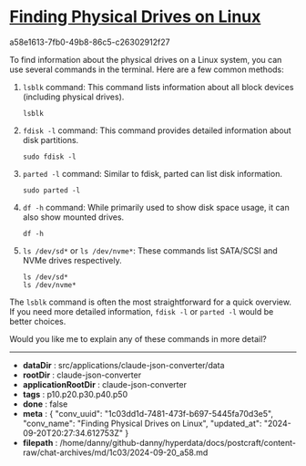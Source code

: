 # [Finding Physical Drives on Linux](https://claude.ai/chat/1c03dd1d-7481-473f-b697-5445fa70d3e5)

a58e1613-7fb0-49b8-86c5-c26302912f27

 To find information about the physical drives on a Linux system, you can use several commands in the terminal. Here are a few common methods:

1. `lsblk` command:
   This command lists information about all block devices (including physical drives).
   
   ```
   lsblk
   ```

2. `fdisk -l` command:
   This command provides detailed information about disk partitions.
   
   ```
   sudo fdisk -l
   ```

3. `parted -l` command:
   Similar to fdisk, parted can list disk information.
   
   ```
   sudo parted -l
   ```

4. `df -h` command:
   While primarily used to show disk space usage, it can also show mounted drives.
   
   ```
   df -h
   ```

5. `ls /dev/sd*` or `ls /dev/nvme*`:
   These commands list SATA/SCSI and NVMe drives respectively.
   
   ```
   ls /dev/sd*
   ls /dev/nvme*
   ```

The `lsblk` command is often the most straightforward for a quick overview. If you need more detailed information, `fdisk -l` or `parted -l` would be better choices.

Would you like me to explain any of these commands in more detail?

---

* **dataDir** : src/applications/claude-json-converter/data
* **rootDir** : claude-json-converter
* **applicationRootDir** : claude-json-converter
* **tags** : p10.p20.p30.p40.p50
* **done** : false
* **meta** : {
  "conv_uuid": "1c03dd1d-7481-473f-b697-5445fa70d3e5",
  "conv_name": "Finding Physical Drives on Linux",
  "updated_at": "2024-09-20T20:27:34.612753Z"
}
* **filepath** : /home/danny/github-danny/hyperdata/docs/postcraft/content-raw/chat-archives/md/1c03/2024-09-20_a58.md